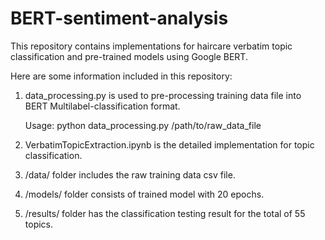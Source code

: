 # BERT-sentiment-analysis

This repository contains implementations for haircare verbatim topic classification and pre-trained models using Google BERT.

Here are some information included in this repository:

1. data_processing.py is used to pre-processing training data file into BERT Multilabel-classification format.

   Usage: python data_processing.py /path/to/raw_data_file

2. VerbatimTopicExtraction.ipynb is the detailed implementation for topic classification.
3. /data/ folder includes the raw training data csv file.
4. /models/ folder consists of trained model with 20 epochs.
5. /results/ folder has the classification testing result for the total of 55 topics.

